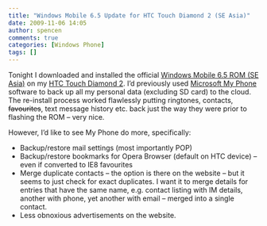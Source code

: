 ```yaml
---
title: "Windows Mobile 6.5 Update for HTC Touch Diamond 2 (SE Asia)"
date: 2009-11-06 14:05
author: spencen
comments: true
categories: [Windows Phone]
tags: []
---
```


Tonight I downloaded and installed the official [Windows Mobile 6.5 ROM (SE Asia)](http://www.htc.com/sea/SupportViewNews.aspx?dl_id=737&amp;news_id=319) on my [HTC Touch Diamond 2](http://blog.spencen.com/2009/06/24/htc-touch-diamond2.aspx). I’d previously used [Microsoft My Phone](http://myphone.microsoft.com) software to back up all my personal data (excluding SD card) to the cloud. The re-install process worked flawlessly putting ringtones, contacts, <strike>favourites</strike>, text message history etc. back just the way they were prior to flashing the ROM – very nice.
  

However, I’d like to see My Phone do more, specifically:
  

*   Backup/restore mail settings (most importantly POP) 
*   Backup/restore bookmarks for Opera Browser (default on HTC device) – even if converted to IE8 favourites 
*   Merge duplicate contacts – the option is there on the website – but it seems to just check for exact duplicates. I want it to merge details for entries that have the same name, e.g. contact listing with IM details, another with phone, yet another with email – merged into a single contact. 
*   Less obnoxious advertisements on the website. 

